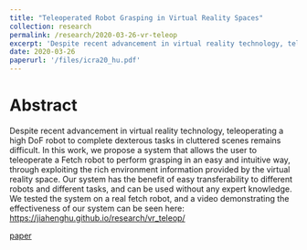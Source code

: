 ```yaml
---
title: "Teleoperated Robot Grasping in Virtual Reality Spaces"
collection: research
permalink: /research/2020-03-26-vr-teleop
excerpt: 'Despite recent advancement in virtual reality technology, teleoperating a high DoF robot to complete dexterous tasks in cluttered scenes remains difficult.'
date: 2020-03-26
paperurl: '/files/icra20_hu.pdf'
---
```


# Abstract
Despite recent advancement in virtual reality technology, teleoperating a high DoF robot to complete dexterous tasks in cluttered scenes remains difficult. In this work, we propose a system that allows the user to teleoperate a Fetch robot to perform grasping in an easy and intuitive way, through exploiting the rich environment information provided by the virtual reality space. Our system has the benefit of easy transferability to different robots and different tasks, and can be used without any expert knowledge. We tested the system on a real fetch robot, and a video demonstrating the effectiveness of our system can be seen here: https://jiahenghu.github.io/research/vr_teleop/ 


<a href="{{ base_path }}/files/icra20_hu.pdf">paper</a>
